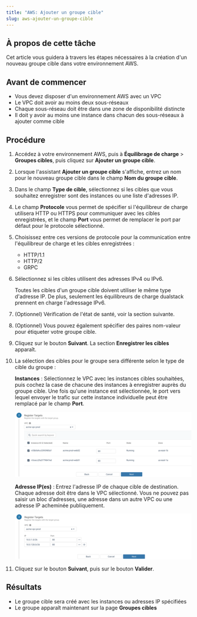 ```yaml
---
title: "AWS: Ajouter un groupe cible"
slug: aws-ajouter-un-groupe-cible
---
```



## À propos de cette tâche

Cet article vous guidera à travers les étapes nécessaires à la création d'un nouveau groupe cible dans votre environnement AWS.

## Avant de commencer

- Vous devez disposer d'un environnement AWS avec un VPC
- Le VPC doit avoir au moins deux sous-réseaux
- Chaque sous-réseau doit être dans une zone de disponibilité distincte
- Il doit y avoir au moins une instance dans chacun des sous-réseaux à ajouter comme cible

## Procédure

1. Accédez à votre environnement AWS, puis à **Équilibrage de charge** &gt; **Groupes cibles**, puis cliquez sur **Ajouter un groupe cible**.

2. Lorsque l'assistant **Ajouter un groupe cible** s'affiche, entrez un nom pour le nouveau groupe cible dans le champ **Nom du groupe cible**.

3. Dans le champ **Type de cible**, sélectionnez si les cibles que vous souhaitez enregistrer sont des instances ou une liste d'adresses IP.

4. Le champ **Protocole** vous permet de spécifier si l'équilibreur de charge utilisera HTTP ou HTTPS pour communiquer avec les cibles enregistrées, et le champ **Port** vous permet de remplacer le port par défaut pour le protocole sélectionné.

5. Choisissez entre ces versions de protocole pour la communication entre l'équilibreur de charge et les cibles enregistrées :

    -    HTTP/1.1
    -    HTTP/2
    -    GRPC
6. Sélectionnez si les cibles utilisent des adresses IPv4 ou IPv6. 

    Toutes les cibles d'un groupe cible doivent utiliser le même type d'adresse IP. De plus, seulement les équilibreurs de charge dualstack prennent en charge l'adressage IPv6.

7. \(Optionnel\) Vérification de l'état de santé, voir la section suivante.

8. \(Optionnel\) Vous pouvez également spécifier des paires nom-valeur pour étiqueter votre groupe cible.

9. Cliquez sur le bouton **Suivant**. La section **Enregistrer les cibles** apparaît.

10. La sélection des cibles pour le groupe sera différente selon le type de cible du groupe :

    **Instances** : Sélectionnez le VPC avec les instances cibles souhaitées, puis cochez la case de chacune des instances à enregistrer auprès du groupe cible. Une fois qu'une instance est sélectionnée, le port vers lequel envoyer le trafic sur cette instance individuelle peut être remplacé par le champ **Port**.

    ![Capture d'écran de la liste des instances d'enregistrer les cibles](aws-add-target-instances.png)

    **Adresse IP\(es\)** : Entrez l'adresse IP de chaque cible de destination. Chaque adresse doit être dans le VPC sélectionné. Vous ne pouvez pas saisir un bloc d’adresses, une adresse dans un autre VPC ou une adresse IP acheminée publiquement.

    ![Capture d'écran des champs d'adresses d'enregistrer les cibles](aws-add-target-addresses.png)

11. Cliquez sur le bouton **Suivant**, puis sur le bouton **Valider**.


## Résultats

- Le groupe cible sera créé avec les instances ou adresses IP spécifiées
- Le groupe apparaît maintenant sur la page **Groupes cibles**